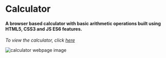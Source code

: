 # Calculator

#### A browser based calculator with basic arithmetic operations built using HTML5, CSS3 and JS ES6 features.

*To view the calculator, click [here](https://sunayaupadhyay.github.io/calculator/)*

![calculator webpage image](https://i.imgur.com/OgblXrC.png)
